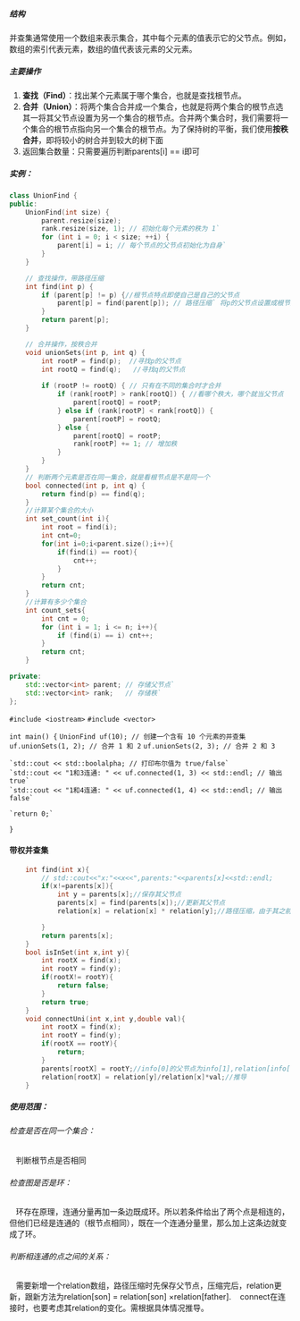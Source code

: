 ##### 结构

并查集通常使用一个数组来表示集合，其中每个元素的值表示它的父节点。例如，数组的索引代表元素，数组的值代表该元素的父元素。
##### 主要操作

1. **查找（Find）**：找出某个元素属于哪个集合，也就是查找根节点。
2. **合并（Union）**：将两个集合合并成一个集合，也就是将两个集合的根节点选其一将其父节点设置为另一个集合的根节点。合并两个集合时，我们需要将一个集合的根节点指向另一个集合的根节点。为了保持树的平衡，我们使用**按秩合并**，即将较小的树合并到较大的树下面
3. 返回集合数量：只需要遍历判断parents[i] == i即可
##### 实例：
```cpp
class UnionFind {
public:
    UnionFind(int size) {
        parent.resize(size);
        rank.resize(size, 1); // 初始化每个元素的秩为 1`
        for (int i = 0; i < size; ++i) {
            parent[i] = i; // 每个节点的父节点初始化为自身`
        }
    }

    // 查找操作，带路径压缩
    int find(int p) {
        if (parent[p] != p) {//根节点特点即使自己是自己的父节点
            parent[p] = find(parent[p]); // 路径压缩` 将p的父节点设置成根节点以压缩径。寻找过程中的每一个结点最后都会指向根节点。
        }
        return parent[p];
    }

    // 合并操作，按秩合并
    void unionSets(int p, int q) {
        int rootP = find(p);  //寻找p的父节点
        int rootQ = find(q);   //寻找q的父节点
        
        if (rootP != rootQ) { // 只有在不同的集合时才合并
            if (rank[rootP] > rank[rootQ]) { //看哪个秩大，哪个就当父节点
                parent[rootQ] = rootP;
            } else if (rank[rootP] < rank[rootQ]) {
                parent[rootP] = rootQ;
            } else {
                parent[rootQ] = rootP;
                rank[rootP] += 1; // 增加秩
            }
        }
    }
    // 判断两个元素是否在同一集合，就是看根节点是不是同一个
    bool connected(int p, int q) {
        return find(p) == find(q);
    }
    //计算某个集合的大小
    int set_count(int i){
        int root = find(i);
        int cnt=0;
        for(int i=0;i<parent.size();i++){
            if(find(i) == root){
                cnt++;
            }
        }
        return cnt;
    }
    //计算有多少个集合
    int count_sets{
        int cnt = 0;
        for (int i = 1; i <= n; i++){
            if (find(i) == i) cnt++;
        }
        return cnt;
    }

private:
    std::vector<int> parent; // 存储父节点`
    std::vector<int> rank;   // 存储秩`
};
```
`#include <iostream>`
`#include <vector>`


`int main() {`
    `UnionFind uf(10); // 创建一个含有 10 个元素的并查集`
    `uf.unionSets(1, 2); // 合并 1 和 2`
    `uf.unionSets(2, 3); // 合并 2 和 3`

    `std::cout << std::boolalpha; // 打印布尔值为 true/false`
    `std::cout << "1和3连通: " << uf.connected(1, 3) << std::endl; // 输出 true`
    `std::cout << "1和4连通: " << uf.connected(1, 4) << std::endl; // 输出 false`

    `return 0;`
`}`

#### 带权并查集
```cpp
    int find(int x){
        // std::cout<<"x:"<<x<<",parents:"<<parents[x]<<std::endl;
        if(x!=parents[x]){
            int y = parents[x];//保存其父节点
            parents[x] = find(parents[x]);//更新其父节点
            relation[x] = relation[x] * relation[y];//路径压缩，由于其之前的父节点的父节点已经指向了根节点并更新了relation，所以直接×之前父节点的relation

        }
        return parents[x];
    }
    bool isInSet(int x,int y){
        int rootX = find(x);
        int rootY = find(y);
        if(rootX!= rootY){
            return false;
        }
        return true;
    }
    void connectUni(int x,int y,double val){
        int rootX = find(x);
        int rootY = find(y);
        if(rootX == rootY){
            return;
        }
        parents[rootX] = rootY;//info[0]的父节点为info[1],relation[info[0]] = 子节点/父节点
        relation[rootX] = relation[y]/relation[x]*val;//推导
    }
```

##### 使用范围：
###### 检查是否在同一个集合：
   判断根节点是否相同
  
###### 检查图是否是环：
   环存在原理，连通分量再加一条边既成环。所以若条件给出了两个点是相连的，但他们已经是连通的（根节点相同），既在一个连通分量里，那么加上这条边就变成了环。
  
###### 判断相连通的点之间的关系：
   需要新增一个relation数组，路径压缩时先保存父节点，压缩完后，relation更新，跟新方法为relation[son] = relation[son] ×relation[father].
   connect在连接时，也要考虑其relation的变化。需根据具体情况推导。
   